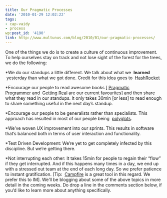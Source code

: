 ```yaml
---
title: Our Pragmatic Processes
date: '2010-01-29 12:02:22'
tags:
- cap-vaidy
- process
wp:post_id: '4190'
link: http://www.multunus.com/blog/2010/01/our-pragmatic-processes/
---
```


One of the things we do is to create a culture of continuous improvement. To help ourselves stay on track and not lose sight of the forest for the trees, we do the following:

*We do our standups a little different. We talk about what we 
**learned**
 yesterday than what we got done. Credit for this idea goes to 
[HashRocket](http://www.hashrocket.com/)

	
*Encourage our people to read awesome books [
[Pragmatic Programmer](http://www.amazon.com/Pragmatic-Programmer-Journeyman-Master/dp/020161622X) and 
[Getting Real](http://gettingreal.37signals.com/) are our current favourites] and then share what they read in our standups. It only takes 30min [or less] to read enough to share something useful in the next day’s standup.

	
*Encourage our people to be generalists rather than specialists. This approach has resulted in most of our people being 
[polyglots](http://memeagora.blogspot.com/2006/12/polyglot-programming.html).

	
*We’ve woven UX improvement into our sprints. This results in software that’s balanced both in terms of user interaction and functionality.

	
*Test Driven Development: We’re yet to get completely infected by this discipline. But we’re getting there.

	
*Not interrupting each other: It takes 15min for people to regain their “flow” if they get interrupted. And if this happens many times in a day, we end up with a stressed out team at the end of each long day. So we prefer patience to instant gratification. [Tip: 
[Campfire](http://campfirenow.com/) is a great tool in this regard. We prefer this to IM].
We’ll be blogging about some of the above topics in more detail in the coming weeks. Do drop a line in the comments section below, if you’d like to learn more about anything specifically.
